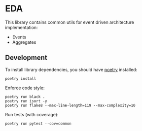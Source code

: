 # EDA

This library contains common utils for event driven architecture implementation:

- Events
- Aggregates

## Development

To install library dependencies, you should have [poetry](https://github.com/python-poetry/poetry) installed:

```shell script
poetry install
```

Enforce code style:
```shell script
poetry run black .
poetry run isort -y
poetry run flake8 --max-line-length=119 --max-complexity=10
```

Run tests (with coverage):
```shell script
poetry run pytest --cov=common
```
